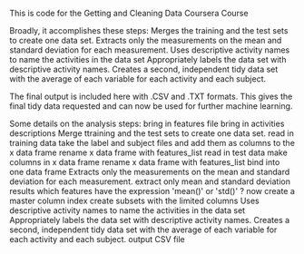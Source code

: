 This is code for the Getting and Cleaning Data Coursera Course

Broadly, it accomplishes these steps:
Merges the training and the test sets to create one data set.
Extracts only the measurements on the mean and standard deviation for each measurement. 
Uses descriptive activity names to name the activities in the data set
Appropriately labels the data set with descriptive activity names. 
Creates a second, independent tidy data set with the average of each variable for each activity and each subject.

The final output is included here with .CSV and .TXT formats. This gives the final tidy data requested and can now be used for further machine learning.

Some details on the analysis steps:
bring in features file
bring in activities descriptions
Merge ttraining and the test sets to create one data set.
read in training data
take the label and subject files and add them as columns to the x data frame
rename x data frame with features_list
read in test data
make columns in x data frame
rename x data frame with features_list
bind into one data frame
Extracts only the measurements on the mean and standard deviation for each measurement. 
extract only mean and standard deviation results
which features have the expression 'mean()' or 'std()' ?
now create a master column index
create subsets with the limited columns
Uses descriptive activity names to name the activities in the data set
Appropriately labels the data set with descriptive activity names.
Creates a second, independent tidy data set with the average of each variable for each activity and each subject. 
output CSV file
